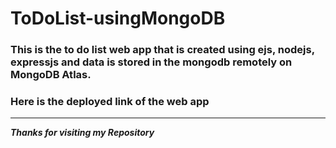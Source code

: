 # ToDoList-usingMongoDB

### This is the to do list web app that is created using ejs, nodejs, expressjs and data is stored in the mongodb remotely on MongoDB Atlas.

### Here is the deployed link of the web app
** **

***Thanks for visiting my Repository***
